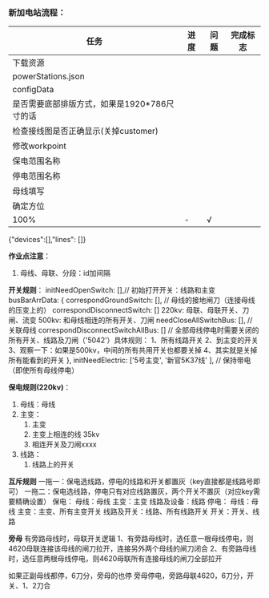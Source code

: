 ### 新加电站流程：
|任务|进度|问题|完成标志|
|-|-|-|-|
|下载资源|
|powerStations.json|
|configData|
|是否需要底部排版方式，如果是1920*786尺寸的话|
|检查接线图是否正确显示(关掉customer)|
|修改workpoint|
|保电范围名称|
|停电范围名称|
|母线填写|
|确定方位|
100%|-|√

{"devices":[],"lines": []}

**作业点注意**：
1. 母线、母联、分段：id加间隔
   
**开关规则**：
initNeedOpenSwitch: [],// 初始打开开关：线路和主变
  busBarArrData:
    {
      correspondGroundSwitch: [], // 母线的接地闸刀（连接母线的压变上的）
      correspondDisconnectSwitch: []
        220kv: 母联、母联开关、刀闸、流变
        500kv: 和母线相连的所有开关、刀闸
      needCloseAllSwitchBus: [], // 关联母线
      correspondDisconnectSwitchAllBus: [] // 全部母线停电时需要关闭的所有开关、线路及刀闸（'5042'）具体规则：
        1、所有线路开关
        2、到主变的开关
        3、观察一下：如果是500kv，中间的所有共用开关也都要关掉
        4、其实就是关掉所有能看到的开关
    },
  initNeedElectric: ['5号主变', '新官5K37线' ], // 保持带电（即使所有母线停电）

**保电规则(220kv)**：
1. 母线：母线
2. 主变：
   1. 主变
   2. 主变上相连的线 35kv
   3. 相连开关及刀闸xxxx
3. 线路：
   1. 线路上的开关

**互斥规则**
一拖一：保电选线路，停电的线路和开关都置灰（key直接都是线路号即可）
一拖二：保电选线路，停电只有对应线路置灰，两个开关不置灰（对应key需要精确设置）
保电：
    母线：母线
    主变：主变
    线路及设备：线路
停电：
    母线：母线
    主变：主变、所有主变开关
    线路及开关：线路、所有线路开关
    开关：开关、线路

**旁母**
有旁路母线时，母联开关逻辑
1、有旁路母线时，选任意一根母线停电，则4620母联连接该母线的闸刀拉开，连接另外两个母线的闸刀闭合
2、有旁路母线时，选任意两根母线停电，则4620母联所有连接母线的闸刀全部拉开

如果正副母线都停，6刀分，旁母的也停
旁母停电，旁路母联4620，6刀分，开关、1、2刀合